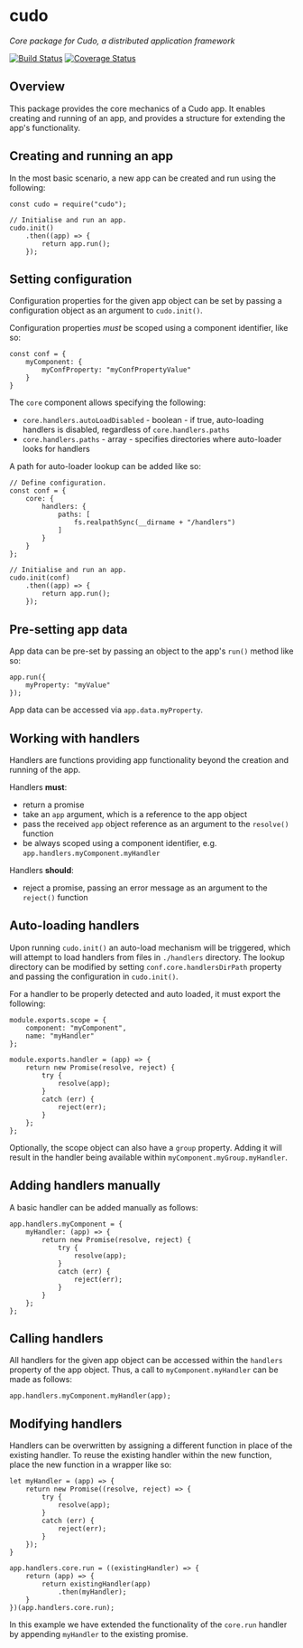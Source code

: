 # cudo

*Core package for Cudo, a distributed application framework*

[![Build Status](https://travis-ci.org/cudojs/cudo.svg?branch=master)](https://travis-ci.org/cudojs/cudo) [![Coverage Status](https://coveralls.io/repos/github/cudojs/cudo/badge.svg?branch=master)](https://coveralls.io/github/cudojs/cudo?branch=master)

## Overview
This package provides the core mechanics of a Cudo app. It enables creating and running of an app, and provides a structure for extending the app's functionality.

## Creating and running an app
In the most basic scenario, a new app can be created and run using the following:
```
const cudo = require("cudo");

// Initialise and run an app.
cudo.init()
    .then((app) => {
        return app.run();
    });
```

## Setting configuration
Configuration properties for the given app object can be set by passing a configuration object as an argument to `cudo.init()`. 

Configuration properties *must* be scoped using a component identifier, like so:
```
const conf = {
    myComponent: {
        myConfProperty: "myConfPropertyValue"
    }
}
```

The `core` component allows specifying the following:
- `core.handlers.autoLoadDisabled` - boolean - if true, auto-loading handlers is disabled, regardless of `core.handlers.paths`
- `core.handlers.paths` - array - specifies directories where auto-loader looks for handlers

A path for auto-loader lookup can be added like so:
```
// Define configuration.
const conf = {
    core: {
        handlers: {
            paths: [
                fs.realpathSync(__dirname + "/handlers")
            ]
        }
    }
};

// Initialise and run an app.
cudo.init(conf)
    .then((app) => {
        return app.run();
    });
```

## Pre-setting app data
App data can be pre-set by passing an object to the app's `run()` method like so:
```
app.run({
    myProperty: "myValue"
});
```

App data can be accessed via `app.data.myProperty`.

## Working with handlers
Handlers are functions providing app functionality beyond the creation and running of the app. 

Handlers **must**:
- return a promise
- take an `app` argument, which is a reference to the app object
- pass the received `app` object reference as an argument to the `resolve()` function
- be always scoped using a component identifier, e.g. `app.handlers.myComponent.myHandler`

Handlers **should**:
- reject a promise, passing an error message as an argument to the `reject()` function

## Auto-loading handlers
Upon running `cudo.init()` an auto-load mechanism will be triggered, which will attempt to load handlers from files in `./handlers` directory. The lookup directory can be modified by setting `conf.core.handlersDirPath` property and passing the configuration in `cudo.init()`. 

For a handler to be properly detected and auto loaded, it must export the following:
```
module.exports.scope = {
    component: "myComponent",
    name: "myHandler"
};

module.exports.handler = (app) => {
    return new Promise(resolve, reject) {
        try {
            resolve(app);
        }
        catch (err) {
            reject(err);
        }
    };
};
```

Optionally, the scope object can also have a `group` property. Adding it will result in the handler being available within `myComponent.myGroup.myHandler`.

## Adding handlers manually
A basic handler can be added manually as follows:
```
app.handlers.myComponent = {
    myHandler: (app) => {
        return new Promise(resolve, reject) {
            try {
                resolve(app);
            }
            catch (err) {
                reject(err);
            }
        }
    };
};
```

## Calling handlers
All handlers for the given app object can be accessed within the `handlers` property of the app object. Thus, a call to `myComponent.myHandler` can be made as follows:
```
app.handlers.myComponent.myHandler(app);
```

## Modifying handlers
Handlers can be overwritten by assigning a different function in place of the existing handler. To reuse the existing handler within the new function, place the new function in a wrapper like so:
```
let myHandler = (app) => {
    return new Promise((resolve, reject) => {
        try {
            resolve(app);
        }
        catch (err) {
            reject(err);
        }
    });
}

app.handlers.core.run = ((existingHandler) => {
    return (app) => {
        return existingHandler(app)
            .then(myHandler);
    }
})(app.handlers.core.run);
```
In this example we have extended the functionality of the `core.run` handler by appending `myHandler` to the existing promise.
